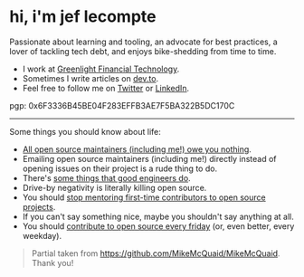 # hi, i'm jef lecompte

Passionate about learning and tooling, an advocate for best practices, a lover of tackling tech debt, and enjoys bike-shedding from time to time.

- I work at [Greenlight Financial Technology](https://www.greenlightcard.com).
- Sometimes I write articles on [dev.to](https://dev.to/jef).
- Feel free to follow me on [Twitter](https://twitter.com/jeflecompte) or [LinkedIn](https://www.linkedin.com/in/jeflecompte).

pgp: 0x6F3336B45BE04F283EFFB3AE7F5BA322B5DC170C

---

Some things you should know about life:

- [All open source maintainers (including me!) owe you nothing](https://mikemcquaid.com/2018/03/19/open-source-maintainers-owe-you-nothing/).
- Emailing open source maintainers (including me!) directly instead of opening issues on their project is a rude thing to do.
- There's [some things that good engineers do](https://mikemcquaid.com/2019/10/21/some-things-good-engineers-do/).
- Drive-by negativity is literally killing open source.
- You should [stop mentoring first-time contributors to open source projects](https://mikemcquaid.com/2019/02/16/stop-mentoring-first-time-contributors/).
- If you can't say something nice, maybe you shouldn't say anything at all.
- You should [contribute to open source every friday](https://github.blog/2017-06-27-contribute-on-open-source-friday/) (or, even better, every weekday).

> Partial taken from https://github.com/MikeMcQuaid/MikeMcQuaid. Thank you!
